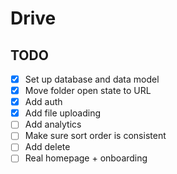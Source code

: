 # Drive

## TODO
- [x] Set up database and data model
- [x] Move folder open state to URL
- [x] Add auth
- [x] Add file uploading
- [ ] Add analytics
- [ ] Make sure sort order is consistent
- [ ] Add delete
- [ ] Real homepage + onboarding
